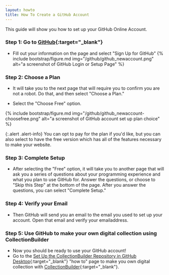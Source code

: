 ```yaml
---
layout: howto
title: How To Create a GitHub Account
---
```


This guide will show you how to set up your GitHub Online Account.

### Step 1: Go to [GitHub](https://github.com/){:target="_blank"}

- Fill out your information on the page and select "Sign Up for GitHub"
{% include bootstrap/figure.md img="/github/github_newaccount.png" alt="a screenshot of GitHub Login or Setup Page" %}

### Step 2: Choose a Plan

- It will take you to the next page that will require you to confirm you are not a robot. Do that, and then select "Choose a Plan."

- Select the "Choose Free" option.

{% include bootstrap/figure.md img="/github/github_newaccount-choosefree.png" alt="a screenshot of GitHub account set up plan choice" %}
    
{:.alert .alert-info}
You can opt to pay for the plan if you'd like, but you can also select to have the free version which has all of the features necessary to make your website.

### Step 3: Complete Setup

- After selecting the "Free" option, it will take you to another page that will ask you a series of questions about your programming experience and what you plan to use GitHub for. Answer the questions, or choose to "Skip this Step" at the bottom of the page. After you answer the questions, you can select "Complete Setup."

### Step 4: Verify your Email

- Then GitHub will send you an email to the email you used to set up your account. Open that email and verify your emailaddress.

### Step 5: Use GitHub to make your own digital collection using CollectionBuilder

- Now you should be ready to use your GitHub account! 
- Go to the [Set Up the CollectionBuilder Repository in GitHub Desktop](githubdesktoprepo.html){:target="_blank"} "how to" page to make you own digital collection with [CollectionBuilder](https://collectionbuilder.github.io/){:target="_blank"}.

